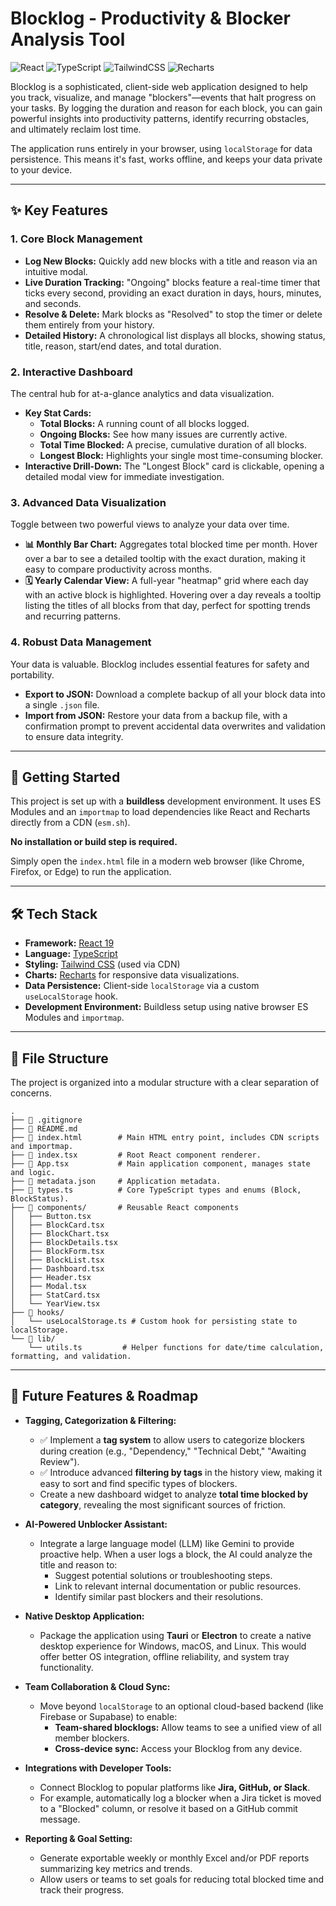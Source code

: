 # Blocklog - Productivity & Blocker Analysis Tool

![React](https://img.shields.io/badge/react-%2320232a.svg?style=for-the-badge&logo=react&logoColor=%2361DAFB)
![TypeScript](https://img.shields.io/badge/typescript-%23007ACC.svg?style=for-the-badge&logo=typescript&logoColor=white)
![TailwindCSS](https://img.shields.io/badge/tailwindcss-%2338B2AC.svg?style=for-the-badge&logo=tailwind-css&logoColor=white)
![Recharts](https://img.shields.io/badge/Recharts-2C5685?style=for-the-badge&logo=recharts&logoColor=white)

Blocklog is a sophisticated, client-side web application designed to help you track, visualize, and manage "blockers"—events that halt progress on your tasks. By logging the duration and reason for each block, you can gain powerful insights into productivity patterns, identify recurring obstacles, and ultimately reclaim lost time.

The application runs entirely in your browser, using `localStorage` for data persistence. This means it's fast, works offline, and keeps your data private to your device.

---

## ✨ Key Features

### 1. Core Block Management

- **Log New Blocks:** Quickly add new blocks with a title and reason via an intuitive modal.
- **Live Duration Tracking:** "Ongoing" blocks feature a real-time timer that ticks every second, providing an exact duration in days, hours, minutes, and seconds.
- **Resolve & Delete:** Mark blocks as "Resolved" to stop the timer or delete them entirely from your history.
- **Detailed History:** A chronological list displays all blocks, showing status, title, reason, start/end dates, and total duration.

### 2. Interactive Dashboard

The central hub for at-a-glance analytics and data visualization.

- **Key Stat Cards:**
  - **Total Blocks:** A running count of all blocks logged.
  - **Ongoing Blocks:** See how many issues are currently active.
  - **Total Time Blocked:** A precise, cumulative duration of all blocks.
  - **Longest Block:** Highlights your single most time-consuming blocker.
- **Interactive Drill-Down:** The "Longest Block" card is clickable, opening a detailed modal view for immediate investigation.

### 3. Advanced Data Visualization

Toggle between two powerful views to analyze your data over time.

- **📊 Monthly Bar Chart:** Aggregates total blocked time per month. Hover over a bar to see a detailed tooltip with the exact duration, making it easy to compare productivity across months.
- **🗓️ Yearly Calendar View:** A full-year "heatmap" grid where each day with an active block is highlighted. Hovering over a day reveals a tooltip listing the titles of all blocks from that day, perfect for spotting trends and recurring patterns.

### 4. Robust Data Management

Your data is valuable. Blocklog includes essential features for safety and portability.

- **Export to JSON:** Download a complete backup of all your block data into a single `.json` file.
- **Import from JSON:** Restore your data from a backup file, with a confirmation prompt to prevent accidental data overwrites and validation to ensure data integrity.

---

## 🚀 Getting Started

This project is set up with a **buildless** development environment. It uses ES Modules and an `importmap` to load dependencies like React and Recharts directly from a CDN (`esm.sh`).

**No installation or build step is required.**

Simply open the `index.html` file in a modern web browser (like Chrome, Firefox, or Edge) to run the application.

---

## 🛠️ Tech Stack

- **Framework:** [React 19](https://react.dev/)
- **Language:** [TypeScript](https://www.typescriptlang.org/)
- **Styling:** [Tailwind CSS](https://tailwindcss.com/) (used via CDN)
- **Charts:** [Recharts](https://recharts.org/) for responsive data visualizations.
- **Data Persistence:** Client-side `localStorage` via a custom `useLocalStorage` hook.
- **Development Environment:** Buildless setup using native browser ES Modules and `importmap`.

---

## 📁 File Structure

The project is organized into a modular structure with a clear separation of concerns.

```
.
├── 📄 .gitignore
├── 📄 README.md
├── 📄 index.html        # Main HTML entry point, includes CDN scripts and importmap.
├── 📄 index.tsx         # Root React component renderer.
├── 📄 App.tsx           # Main application component, manages state and logic.
├── 📄 metadata.json     # Application metadata.
├── 📄 types.ts          # Core TypeScript types and enums (Block, BlockStatus).
├── 📁 components/       # Reusable React components
│   ├── Button.tsx
│   ├── BlockCard.tsx
│   ├── BlockChart.tsx
│   ├── BlockDetails.tsx
│   ├── BlockForm.tsx
│   ├── BlockList.tsx
│   ├── Dashboard.tsx
│   ├── Header.tsx
│   ├── Modal.tsx
│   ├── StatCard.tsx
│   └── YearView.tsx
├── 📁 hooks/
│   └── useLocalStorage.ts # Custom hook for persisting state to localStorage.
└── 📁 lib/
    └── utils.ts         # Helper functions for date/time calculation, formatting, and validation.
```

---

## 🔮 Future Features & Roadmap

- **Tagging, Categorization & Filtering:**

  - ✅ Implement a **tag system** to allow users to categorize blockers during creation (e.g., "Dependency," "Technical Debt," "Awaiting Review").
  - ✅ Introduce advanced **filtering by tags** in the history view, making it easy to sort and find specific types of blockers.
  - Create a new dashboard widget to analyze **total time blocked by category**, revealing the most significant sources of friction.

- **AI-Powered Unblocker Assistant:**

  - Integrate a large language model (LLM) like Gemini to provide proactive help. When a user logs a block, the AI could analyze the title and reason to:
    - Suggest potential solutions or troubleshooting steps.
    - Link to relevant internal documentation or public resources.
    - Identify similar past blockers and their resolutions.

- **Native Desktop Application:**

  - Package the application using **Tauri** or **Electron** to create a native desktop experience for Windows, macOS, and Linux. This would offer better OS integration, offline reliability, and system tray functionality.

- **Team Collaboration & Cloud Sync:**

  - Move beyond `localStorage` to an optional cloud-based backend (like Firebase or Supabase) to enable:
    - **Team-shared blocklogs:** Allow teams to see a unified view of all member blockers.
    - **Cross-device sync:** Access your Blocklog from any device.

- **Integrations with Developer Tools:**

  - Connect Blocklog to popular platforms like **Jira, GitHub, or Slack**.
  - For example, automatically log a blocker when a Jira ticket is moved to a "Blocked" column, or resolve it based on a GitHub commit message.

- **Reporting & Goal Setting:**
  - Generate exportable weekly or monthly Excel and/or PDF reports summarizing key metrics and trends.
  - Allow users or teams to set goals for reducing total blocked time and track their progress.
